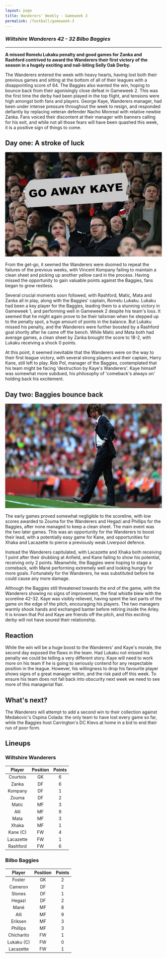 ```yaml
---
layout: page
title: Wanderers' Weekly - Gameweek 3
permalink: /football/gameweek-3
---
```


### *Wiltshire Wanderers 42 - 32 Bilbo Baggies*
----------------------------------

**A missed Romelu Lukaku penalty and good games for Zanka and Rashford contrived to award the Wanderers their first victory of the season in a hugely exciting and nail-biting Selly Oak Derby.**

The Wanderers entered the week with heavy hearts, having lost both their previous games and sitting at the bottom of all of their leagues with a disappointing score of 64. The Baggies also wanted the win, hoping to bounce back from their agonisingly close defeat in Gameweek 2. This was the first time the derby had been played in the top flight, and tensions were high amongst both fans and players. George Kaye, Wanderers manager, had been under intense pressure throughout the week to resign, and responded defiantly by replacing veteran defender Nacho Monreal with relative newbie Zanka. Fans voiced their discontent at their manager with banners calling for his exit, and while not all those fears will have been quashed this week, it is a positive sign of things to come.

## Day one: A stroke of luck

![Fans brought banners to protest at the match](/images/football/gameweek-3/go-away-kaye.jpg)

From the get-go, it seemed the Wanderers were doomed to repeat the failures of the previous weeks, with Vincent Kompany failing to maintain a clean sheet and picking up another yellow card in the process. Having missed the opportunity to gain valuable points against the Baggies, fans began to grow restless.

Several crucial moments soon followed, with Rashford, Matic, Mata and Zanka all in play, along with the Baggies' captain, Romelu Lukaku. Lukaku had been a key player for the Baggies, leading them to a stunning victory in Gameweek 1, and performing well in Gameweek 2 despite his team's loss. It seemed that he might again prove to be their talisman when he stepped up to the penalty spot, a huge amount of points in the balance. But Lukaku missed his penalty, and the Wanderers were further boosted by a Rashford goal shortly after he came off the bench. While Matic and Mata both had average games, a clean sheet by Zanka brought the score to 18-2, with Lukaku receiving a shock 0 points.

At this point, it seemed inevitable that the Wanderers were on the way to their first league victory, with several strong players and their captain, Harry Kane, still left to play. Rob Pol, manager of the Baggies, contemplated that his team might be facing 'destruction by Kaye's Wanderers'. Kaye himself was somewhat more subdued, his philosophy of 'comeback's always on' holding back his excitement.

## Day two: Baggies bounce back

![Kaye shouts encouragement to his players](/images/football/gameweek-3/kaye-on-the-pitch.jpg)

The early games proved somewhat negligible to the scoreline, with low scores awarded to Zouma for the Wanderers and Hegazi and Phillips for the Baggies, after none managed to keep a clean sheet. The main event was the two later games. This was an opportunity for the Wanderers to boost their lead, with a potentially easy game for Kane, and opportunities for Xhaka and Lacazette to pierce a previously weak Liverpool defence.

Instead the Wanderers capitulated, with Lacazette and Xhaka both receiving 1 point after their drubbing at Anfield, and Kane failing to show his potential, receiving only 2 points. Meanwhile, the Baggies were hoping to stage a comeback, with Mané performing extremely well and looking hungry for more goals. Fortunately for the Wanderers, he was substituted before he could cause any more damage.

Although the Baggies still threatened towards the end of the game, with the Wanderers showing no signs of improvement, the final whistle blew with the scoreline 42-32. Kaye was visibly relieved, having spent the last parts of the game on the edge of the pitch, encouraging his players. The two managers warmly shook hands and exchanged banter before retiring inside the Arley. It is known that Pol and Kaye are friends off the pitch, and this exciting derby will not have soured their relationship.

## Reaction
While the win will be a huge boost to the Wanderers' and Kaye's morale, the second day exposed the flaws in the team. Had Lukaku not missed his penalty we could be telling a very different story. Kaye will need to work more on his team if he is going to seriously contend for any respectable position in the league. However, his willingness to drop his favourite player shows signs of a great manager within, and the risk paid off this week. To ensure his team does not fall back into obscurity next week we need to see more of this managerial flair.

## What's next?
The Wanderers will attempt to add a second win to their collection against Medakovic's Ospina Colada: the only team to have lost every game so far, while the Baggies host Carrington's DC Kievs at home in a bid to end their run of poor form.

## Lineups

### Wiltshire Wanderers

| **Player** | **Position** | **Points** |
|:----------:|:------------:|:----------:|
| Courtois   | GK           | 6          |
| Zanka      | DF           | 6          |
| Kompany    | DF           | 1          |
| Zouma      | DF           | 2          |
| Matic      | MF           | 3          |
| Alli       | MF           | 9          |
| Mata       | MF           | 3          |
| Xhaka      | MF           | 1          |
| Kane (C)   | FW           | 4          |
| Lacazette  | FW           | 1          |
| Rashford   | FW           | 6          |

### Bilbo Baggies

| **Player** | **Position** | **Points** |
|:----------:|:------------:|:----------:|
| Foster     | GK           | 2          |
| Cameron    | DF           | 2          |
| Stones     | DF           | 1          |
| Hegazi     | DF           | 2          |
| Mané       | MF           | 8          |
| Alli       | MF           | 9          |
| Eriksen    | MF           | 3          |
| Phillips   | MF           | 3          |
| Chicharito | FW           | 1          |
| Lukaku (C) | FW           | 0          |
| Lacazette  | FW           | 1          |